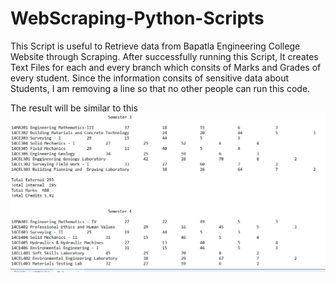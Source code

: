 # WebScraping-Python-Scripts
This Script is useful to Retrieve data from Bapatla Engineering College Website through Scraping.
After successfully running this Script, It creates Text Files for each and every branch which consits of 
Marks and Grades of every student.
Since the information consits of sensitive data about Students, I am removing a line so that no other people can run this code.

The result will be similar to this
![alt text](https://github.com/KrishnaManohar1997/WebScraping-Python-Scripts/blob/master/ResultsConsole.PNG)
